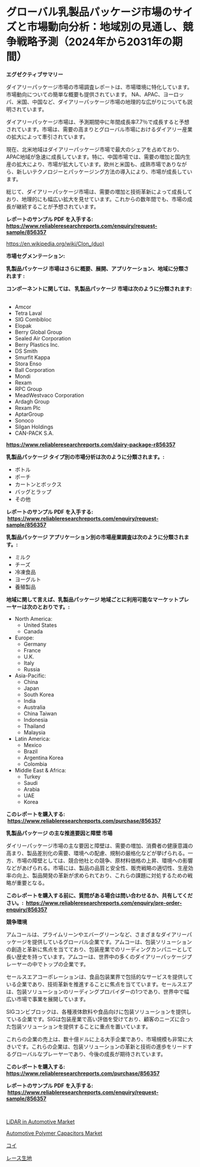 <p><h1>グローバル乳製品パッケージ市場のサイズと市場動向分析：地域別の見通し、競争戦略予測（2024年から2031年の期間）</h1></p><p><strong>エグゼクティブサマリー</strong></p>
<p><p>ダイアリーパッケージ市場の市場調査レポートは、市場環境に特化しています。市場動向についての簡単な概要も提供されています。 NA、APAC、ヨーロッパ、米国、中国など、ダイアリーパッケージ市場の地理的な広がりについても説明されています。</p><p>ダイアリーパッケージ市場は、予測期間中に年間成長率7.7％で成長すると予想されています。市場は、需要の高まりとグローバル市場におけるダイアリー産業の拡大によって牽引されています。</p><p>現在、北米地域はダイアリーパッケージ市場で最大のシェアを占めており、APAC地域が急速に成長しています。特に、中国市場では、需要の増加と国内生産の拡大により、市場が拡大しています。欧州と米国も、成熟市場でありながら、新しいテクノロジーとパッケージング方法の導入により、市場が成長しています。</p><p>総じて、ダイアリーパッケージ市場は、需要の増加と技術革新によって成長しており、地理的にも幅広い拡大を見せています。これからの数年間でも、市場の成長が継続することが予想されています。</p></p>
<p><strong>レポートのサンプル PDF を入手する: <a href="https://www.reliableresearchreports.com/enquiry/request-sample/856357">https://www.reliableresearchreports.com/enquiry/request-sample/856357</a></strong></p>
<p><a href="https://en.wikipedia.org/wiki/Clon_(duo)">https://en.wikipedia.org/wiki/Clon_(duo)</a></p>
<p><strong>市場セグメンテーション:</strong></p>
<p><strong> 乳製品パッケージ 市場はさらに概要、展開、アプリケーション、地域に分類されます :</strong></p>
<p><strong>コンポーネントに関しては、 乳製品パッケージ 市場は次のように分類されます: &nbsp;</strong></p>
<p><ul><li>Amcor</li><li>Tetra Laval</li><li>SIG Combibloc</li><li>Elopak</li><li>Berry Global Group</li><li>Sealed Air Corporation</li><li>Berry Plastics Inc.</li><li>DS Smith</li><li>Smurfit Kappa</li><li>Stora Enso</li><li>Ball Corporation</li><li>Mondi</li><li>Rexam</li><li>RPC Group</li><li>MeadWestvaco Corporation</li><li>Ardagh Group</li><li>Rexam Plc</li><li>AptarGroup</li><li>Sonoco</li><li>Silgan Holdings</li><li>CAN-PACK S.A.</li></ul></p>
<p><strong><a href="https://www.reliableresearchreports.com/dairy-package-r856357">https://www.reliableresearchreports.com/dairy-package-r856357</a></strong></p>
<p><strong> 乳製品パッケージ タイプ別の市場分析は次のように分類されます。:</strong></p>
<p><ul><li>ボトル</li><li>ポーチ</li><li>カートンとボックス</li><li>バッグとラップ</li><li>その他</li></ul></p>
<p><strong>レポートのサンプル PDF を入手する: &nbsp;<a href="https://www.reliableresearchreports.com/enquiry/request-sample/856357">https://www.reliableresearchreports.com/enquiry/request-sample/856357</a></strong></p>
<p><strong> 乳製品パッケージ アプリケーション別の市場産業調査は次のように分類されます。:</strong></p>
<p><ul><li>ミルク</li><li>チーズ</li><li>冷凍食品</li><li>ヨーグルト</li><li>養殖製品</li></ul></p>
<p><strong>地域に関して言えば、乳製品パッケージ 地域ごとに利用可能なマーケットプレーヤーは次のとおりです。:</strong></p>
<p><ul>
    <li>
        North America:
        <ul>
            <li>United States</li>
            <li>Canada</li>
        </ul>
    </li>
    <li>
        Europe:
        <ul>
            <li>Germany</li>
            <li>France</li>
            <li>U.K.</li>
            <li>Italy</li>
            <li>Russia</li>
        </ul>
    </li>
    <li>
        Asia-Pacific:
        <ul>
            <li>China</li>
            <li>Japan</li>
            <li>South Korea</li>
            <li>India</li>
            <li>Australia</li>
            <li>China Taiwan</li>
            <li>Indonesia</li>
            <li>Thailand</li>
            <li>Malaysia</li>
        </ul>
    </li>
    <li>
        Latin America:
        <ul>
            <li>Mexico</li>
            <li>Brazil</li>
            <li>Argentina Korea</li>
            <li>Colombia</li>
        </ul>
    </li>
    <li>
        Middle East & Africa:
        <ul>
            <li>Turkey</li>
            <li>Saudi</li>
            <li>Arabia</li>
            <li>UAE</li>
            <li>Korea</li>
        </ul>
    </li>
    </ul></p>
<p><strong>このレポートを購入する: &nbsp;<a href="https://www.reliableresearchreports.com/purchase/856357">https://www.reliableresearchreports.com/purchase/856357</a></strong></p>
<p><strong>乳製品パッケージ の主な推進要因と障壁 市場</strong></p>
<p><p>ダイリーパッケージ市場の主な要因と障壁は、需要の増加、消費者の健康意識の高まり、製品差別化の需要、環境への配慮、規制の厳格化などが挙げられる。一方、市場の障壁としては、競合他社との競争、原材料価格の上昇、環境への影響などがあげられる。市場には、製品の品質と安全性、販売戦略の適切性、生産効率の向上、製品開発の革新が求められており、これらの課題に対処するための戦略が重要となる。</p></p>
<p><strong>このレポートを購入する前に、質問がある場合は問い合わせるか、共有してください。:&nbsp; <a href="https://www.reliableresearchreports.com/enquiry/pre-order-enquiry/856357">https://www.reliableresearchreports.com/enquiry/pre-order-enquiry/856357</a></strong></p>
<p><strong>競争環境</strong></p>
<p><p>アムコールは、プライムリーンやエバーグリーンなど、さまざまなダイアリーパッケージを提供しているグローバル企業です。アムコーは、包装ソリューションの創造と革新に焦点を当てており、包装産業でのリーディングカンパニーとして長い歴史を持っています。アムコーは、世界中の多くのダイアリーパッケージプレーヤーの中でトップの企業です。</p><p>セールスエアコーポレーションは、食品包装業界で包括的なサービスを提供している企業であり、技術革新を推進することに焦点を当てています。セールスエアは、包装ソリューションのリーディングプロバイダーの1つであり、世界中で幅広い市場で事業を展開しています。</p><p>SIGコンビブロックは、各種液体飲料や食品向けに包装ソリューションを提供している企業です。SIGは包装産業で高い評価を受けており、顧客のニーズに合った包装ソリューションを提供することに重点を置いています。</p><p>これらの企業の売上は、数十億ドルに上る大手企業であり、市場規模も非常に大きいです。これらの企業は、包装ソリューションの革新と技術の進歩をリードするグローバルなプレーヤーであり、今後の成長が期待されています。</p></p>
<p><strong>このレポートを購入する: &nbsp; <a href="https://www.reliableresearchreports.com/purchase/856357">https://www.reliableresearchreports.com/purchase/856357</a></strong></p>
<p><strong>レポートのサンプル PDF を入手する: &nbsp;<a href="https://www.reliableresearchreports.com/enquiry/request-sample/856357">https://www.reliableresearchreports.com/enquiry/request-sample/856357</a></strong><strong></strong></p>
<p>&nbsp;</p>
<p><p><a href="https://github.com/khlifeservices/Market-Research-Report-List-1/blob/main/lidar-in-automotive-market.md">LiDAR in Automotive Market</a></p><p><a href="https://github.com/msbsaifansami/Market-Research-Report-List-1/blob/main/automotive-polymer-capacitors-market.md">Automotive Polymer Capacitors Market</a></p><p><a href="https://github.com/RandallRunte2023/Market-Research-Report-List-2/blob/main/86959819177.md">コイ</a></p><p><a href="https://github.com/TerrellConn/Market-Research-Report-List-2/blob/main/39396629176.md">レース生地</a></p></p>